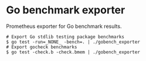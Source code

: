 # Go benchmark exporter

Prometheus exporter for Go benchmark results.

```
# Export Go stdlib testing package benchmarks
$ go test -run=_NONE_ -bench=. | ./gobench_exporter
# Export gocheck benchmarks
$ go test -check.b -check.bmem | ./gobench_exporter
```
